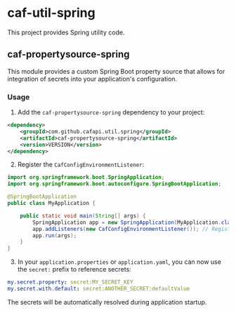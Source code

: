 # caf-util-spring

This project provides Spring utility code.

## caf-propertysource-spring

This module provides a custom Spring Boot property source that allows for integration of secrets into your application's configuration.

### Usage

1. Add the `caf-propertysource-spring` dependency to your project:
```xml
<dependency>
    <groupId>com.github.cafapi.util.spring</groupId>
    <artifactId>caf-propertysource-spring</artifactId>
    <version>VERSION</version>
</dependency>
```

2. Register the `CafConfigEnvironmentListener`:
```java
import org.springframework.boot.SpringApplication;
import org.springframework.boot.autoconfigure.SpringBootApplication;

@SpringBootApplication
public class MyApplication {

    public static void main(String[] args) {
        SpringApplication app = new SpringApplication(MyApplication.class);
        app.addListeners(new CafConfigEnvironmentListener()); // Register the listener
        app.run(args);
    }
}
```

3. In your `application.properties` or `application.yaml`, you can now use the `secret:` prefix to reference secrets:

```yaml
my.secret.property: secret:MY_SECRET_KEY
my.secret.with.default: secret:ANOTHER_SECRET:defaultValue
```

The secrets will be automatically resolved during application startup.

